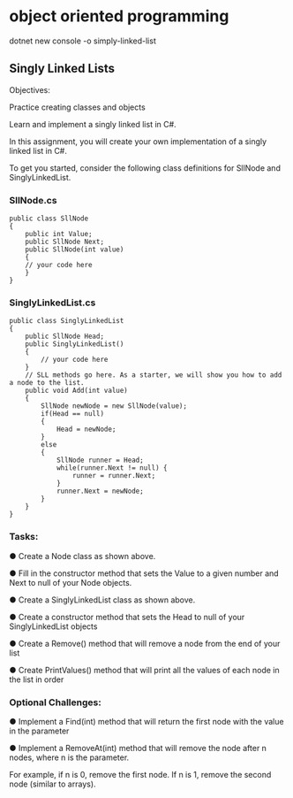 # object oriented programming

dotnet new console -o simply-linked-list

## Singly Linked Lists

Objectives:

Practice creating classes and objects

Learn and implement a singly linked list in C#.

In this assignment, you will create your own implementation of a singly linked list in C#.

To get you started, consider the following class definitions for SllNode and SinglyLinkedList.

### SllNode.cs
```
public class SllNode
{
    public int Value;
    public SllNode Next;
    public SllNode(int value) 
    {
    // your code here
    }
}
```
### SinglyLinkedList.cs
```
public class SinglyLinkedList
{
    public SllNode Head;
    public SinglyLinkedList() 
    {
        // your code here
    }
    // SLL methods go here. As a starter, we will show you how to add a node to the list.
    public void Add(int value) 
    {
        SllNode newNode = new SllNode(value);
        if(Head == null) 
        {
            Head = newNode;
        } 
        else
        {
            SllNode runner = Head;
            while(runner.Next != null) {
                runner = runner.Next;
            }
            runner.Next = newNode;
        }
    }    
}
```
### Tasks:
● Create a Node class as shown above.

● Fill in the constructor method that sets the Value to a given number and Next to null of your Node objects.

● Create a SinglyLinkedList class as shown above.

● Create a constructor method that sets the Head to null of your SinglyLinkedList objects

● Create a Remove() method that will remove a node from the end of your list

● Create PrintValues() method that will print all the values of each node in the list in order

### Optional Challenges:
● Implement a Find(int) method that will return the first node with the value in the parameter

● Implement a RemoveAt(int) method that will remove the node after n nodes, where n is the parameter.

For example, if n is 0, remove the first node. If n is 1, remove the second node (similar to arrays).
